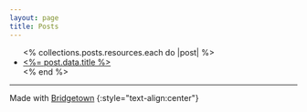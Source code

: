 ```yaml
---
layout: page
title: Posts
---
```


<ul>
  <% collections.posts.resources.each do |post| %>
    <li>
      <a href="<%= post.relative_url %>"><%= post.data.title %></a>
    </li>
  <% end %>
</ul>

----

Made with [Bridgetown](/2022/04/30/this-website-bridgetown/)
{:style="text-align:center"}
